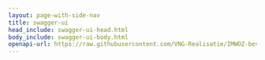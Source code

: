 ```yaml
---
layout: page-with-side-nav
title: swagger-ui
head_include: swagger-ui-head.html
body_include: swagger-ui-body.html
openapi-url: https://raw.githubusercontent.com/VNG-Realisatie/IMWOZ-bevragingen/main/specificatie/PRS/openapi.yaml
---
```

<div id="swagger-ui"></div>
